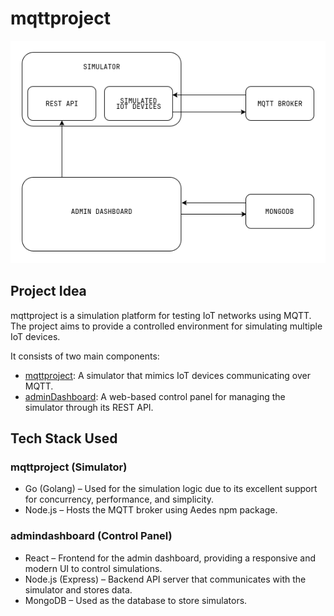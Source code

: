 # mqttproject
![Project diagram](./diagram.png)

## Project Idea
mqttproject is a simulation platform for testing IoT networks using MQTT. The project aims to provide a controlled environment for simulating multiple IoT devices.

It consists of two main components:
- [mqttproject](https://github.com/mqttproject/mqttproject): A simulator that mimics IoT devices communicating over MQTT.
- [adminDashboard](https://github.com/mqttproject/adminDashboard): A web-based control panel for managing the simulator through its REST API.

## Tech Stack Used
### mqttproject (Simulator)
- Go (Golang) – Used for the simulation logic due to its excellent support for concurrency, performance, and simplicity.
- Node.js – Hosts the MQTT broker using Aedes npm package.

### admindashboard (Control Panel)
- React – Frontend for the admin dashboard, providing a responsive and modern UI to control simulations.
- Node.js (Express) – Backend API server that communicates with the simulator and stores data.
- MongoDB – Used as the database to store simulators.
